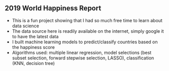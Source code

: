## 2019 World Happiness Report

- This is a fun project showing that I had so much free time to learn about data science
- The data source here is readily available on the internet, simply google it to have the latest data
- I built machine learning models to predict/classify countries based on the happiness score
- Algorithms used: multiple linear regression, model selections (best subset selection, forward stepwise selection, LASSO), classification (KNN, decision tree)
